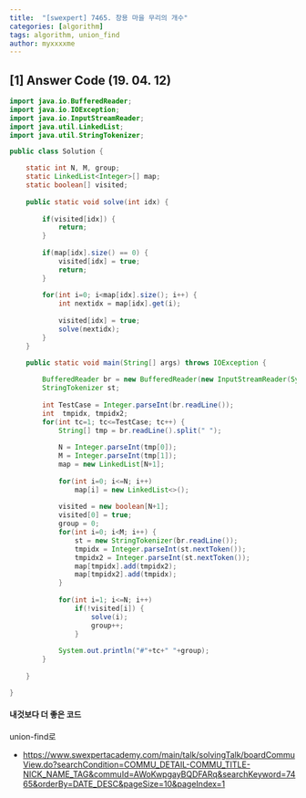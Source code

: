 ```yaml
---
title:  "[swexpert] 7465. 창용 마을 무리의 개수"
categories: [algorithm]
tags: algorithm, union_find
author: myxxxxme
---
```




## [1] Answer Code (19. 04. 12)

``` java
import java.io.BufferedReader;
import java.io.IOException;
import java.io.InputStreamReader;
import java.util.LinkedList;
import java.util.StringTokenizer;

public class Solution {

	static int N, M, group;
	static LinkedList<Integer>[] map;
	static boolean[] visited;
	
	public static void solve(int idx) {
		
		if(visited[idx]) {
			return;
		}
		
		if(map[idx].size() == 0) {
			visited[idx] = true;
			return;
		}
		
		for(int i=0; i<map[idx].size(); i++) {
			int nextidx = map[idx].get(i);
			
			visited[idx] = true;
			solve(nextidx);
		}
	}
	
	public static void main(String[] args) throws IOException {

		BufferedReader br = new BufferedReader(new InputStreamReader(System.in));
		StringTokenizer st;
		
		int TestCase = Integer.parseInt(br.readLine());
		int  tmpidx, tmpidx2;
		for(int tc=1; tc<=TestCase; tc++) {
			String[] tmp = br.readLine().split(" ");
			
			N = Integer.parseInt(tmp[0]);
			M = Integer.parseInt(tmp[1]);
			map = new LinkedList[N+1];
			
			for(int i=0; i<=N; i++)
				map[i] = new LinkedList<>();
			
			visited = new boolean[N+1];
			visited[0] = true;
			group = 0;
			for(int i=0; i<M; i++) {
				st = new StringTokenizer(br.readLine());
				tmpidx = Integer.parseInt(st.nextToken());
				tmpidx2 = Integer.parseInt(st.nextToken());
				map[tmpidx].add(tmpidx2);
				map[tmpidx2].add(tmpidx);
			}
			
			for(int i=1; i<=N; i++)
				if(!visited[i]) {
					solve(i);
					group++;
				}
			
			System.out.println("#"+tc+" "+group);
		}
		
	}

}


```
#### 내것보다 더 좋은 코드
union-find로 
- https://www.swexpertacademy.com/main/talk/solvingTalk/boardCommuView.do?searchCondition=COMMU_DETAIL-COMMU_TITLE-NICK_NAME_TAG&commuId=AWoKwpgayBQDFARq&searchKeyword=7465&orderBy=DATE_DESC&pageSize=10&pageIndex=1
